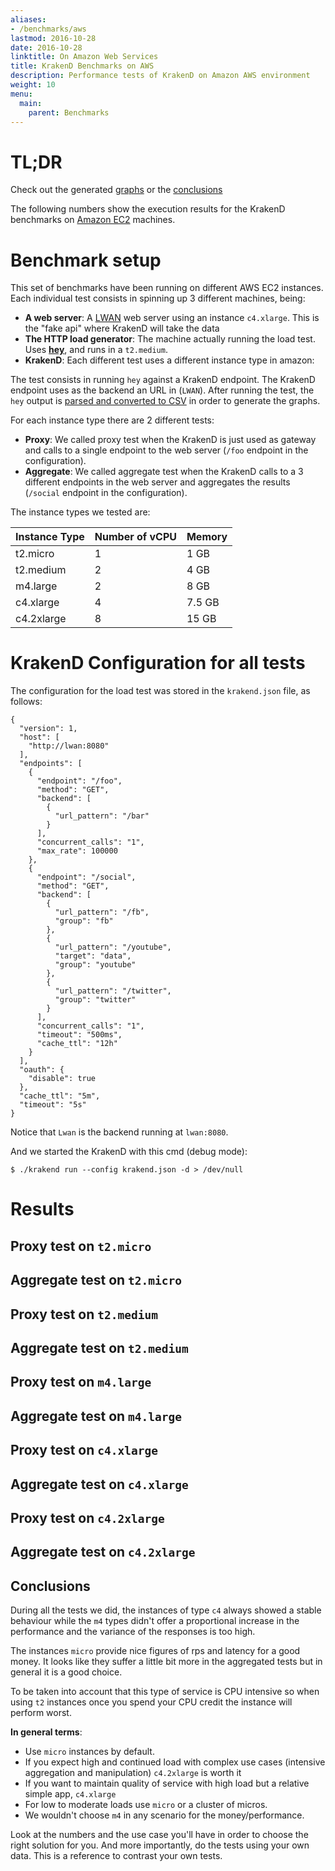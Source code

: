 ```yaml
---
aliases:
- /benchmarks/aws
lastmod: 2016-10-28
date: 2016-10-28
linktitle: On Amazon Web Services
title: KrakenD Benchmarks on AWS
description: Performance tests of KrakenD on Amazon AWS environment
weight: 10
menu:
  main:
    parent: Benchmarks
---
```


# TL;DR

Check out the generated [graphs](http://www.charted.co/c/227df90) or the [conclusions](#conclusions)

The following numbers show the execution results for the KrakenD benchmarks on [Amazon EC2](https://aws.amazon.com/ec2/) machines.

# Benchmark setup
This set of benchmarks have been running on different AWS EC2 instances. Each individual test consists in spinning up 3 different machines, being:

- **A web server**: A [LWAN](https://lwan.ws/) web server using an instance `c4.xlarge`. This is the "fake api" where KrakenD will take the data
- **The HTTP load generator**: The machine actually running the load test. Uses **[hey](https://github.com/rakyll/hey)**, and runs in a `t2.medium`.
- **KrakenD**: Each different test uses a different instance type in amazon:

The test consists in running `hey` against a KrakenD endpoint. The KrakenD endpoint uses as the backend an URL in (`LWAN`).
After running the test, the `hey` output is [parsed and converted to CSV](https://github.com/devopsfaith/hey-to-csv) in order to generate the graphs. 

For each instance type there are 2 different tests:

- **Proxy**: We called proxy test when the KrakenD is just used as gateway and calls to a single endpoint to the web server (`/foo` endpoint in the configuration).
- **Aggregate**: We called aggregate test when the KrakenD calls to a 3 different endpoints in the web server and aggregates the results (`/social` endpoint in the configuration).

The instance types we tested are:


| Instance Type | Number of vCPU | Memory |
|---------------|----|-------|
| t2.micro | 1 | 1 GB |
| t2.medium | 2 | 4 GB|
| m4.large | 2 | 8 GB|
| c4.xlarge | 4 | 7.5 GB|
| c4.2xlarge | 8 | 15 GB|


# KrakenD Configuration for all tests

The configuration for the load test was stored in the `krakend.json` file, as follows:

    {
      "version": 1,
      "host": [
        "http://lwan:8080"
      ],
      "endpoints": [
        {
          "endpoint": "/foo",
          "method": "GET",
          "backend": [
            {
              "url_pattern": "/bar"
            }
          ],
          "concurrent_calls": "1",
          "max_rate": 100000
        },
        {
          "endpoint": "/social",
          "method": "GET",
          "backend": [
            {
              "url_pattern": "/fb",
              "group": "fb"
            },
            {
              "url_pattern": "/youtube",
              "target": "data",
              "group": "youtube"
            },
            {
              "url_pattern": "/twitter",
              "group": "twitter"
            }
          ],
          "concurrent_calls": "1",
          "timeout": "500ms",
          "cache_ttl": "12h"
        }
      ],
      "oauth": {
        "disable": true
      },
      "cache_ttl": "5m",
      "timeout": "5s"
    }

Notice that `Lwan` is the backend running at `lwan:8080`. 

And we started the KrakenD with this cmd (debug mode):

    $ ./krakend run --config krakend.json -d > /dev/null

# Results

## Proxy test on `t2.micro`

<script src="https://gist.github.com/kpacha/91caba50e47160f656069373b0f0605d.js?file=t2_micro_test01.csv"></script>

## Aggregate test on `t2.micro`

<script src="https://gist.github.com/kpacha/91caba50e47160f656069373b0f0605d.js?file=t2_micro_aggregate.csv"></script>

## Proxy test on `t2.medium`

<script src="https://gist.github.com/kpacha/91caba50e47160f656069373b0f0605d.js?file=t2_medium_test01.csv"></script>

## Aggregate test on `t2.medium`

<script src="https://gist.github.com/kpacha/91caba50e47160f656069373b0f0605d.js?file=t2_medium_aggregate.csv"></script>

## Proxy test on `m4.large`

<script src="https://gist.github.com/kpacha/91caba50e47160f656069373b0f0605d.js?file=m4_large_test01.csv"></script>

## Aggregate test on `m4.large`

<script src="https://gist.github.com/kpacha/91caba50e47160f656069373b0f0605d.js?file=m4_large_aggregate.csv"></script>

## Proxy test on `c4.xlarge`

<script src="https://gist.github.com/kpacha/91caba50e47160f656069373b0f0605d.js?file=c4_xlarge_test01.csv"></script>

## Aggregate test on `c4.xlarge`

<script src="https://gist.github.com/kpacha/91caba50e47160f656069373b0f0605d.js?file=c4_xlarge_aggregate.csv"></script>

## Proxy test on `c4.2xlarge`

<script src="https://gist.github.com/kpacha/91caba50e47160f656069373b0f0605d.js?file=c4_2xlarge_test01.csv"></script>

## Aggregate test on `c4.2xlarge`

<script src="https://gist.github.com/kpacha/91caba50e47160f656069373b0f0605d.js?file=c4_2xlarge_aggregate.csv"></script>

## Conclusions
During all the tests we did, the instances of type `c4` always showed a stable behaviour while the `m4` types didn't offer
a proportional increase in the performance and the variance of the responses is too high. 

The instances `micro` provide nice figures of rps and latency for a good money. It looks like they suffer a little bit
more in the aggregated tests but in general it is a good choice.

To be taken into account that this type of service is CPU intensive so when using `t2` instances once you spend your CPU
credit the instance will perform worst.

**In general terms**:

- Use `micro` instances by default.
- If you expect high and continued load with complex use cases (intensive aggregation and manipulation) `c4.2xlarge` is worth it
- If you want to maintain quality of service with high load but a relative simple app, `c4.xlarge`
- For low to moderate loads use `micro` or a cluster of micros.
- We wouldn't choose `m4` in any scenario for the money/performance.

Look at the numbers and the use case you'll have in order to choose the right solution for you. And more importantly, do the tests
using your own data. This is a reference to contrast your own tests.
